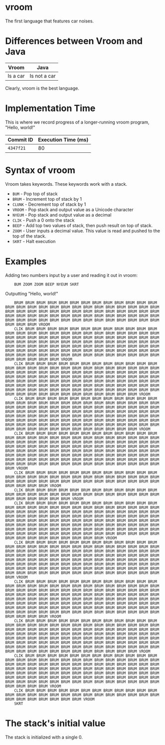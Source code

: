 # vroom

The first language that features car noises.

# Differences between Vroom and Java

| Vroom    | Java         |
| -------- | ------------ |
| Is a car | Is not a car |

Clearly, vroom is the best language.

# Implementation Time

This is where we record progress of a longer-running vroom program, "Hello, world!"

| Commit ID | Execution Time (ms) |
| --------- | ------------------- |
| `4347f21` | 80                  |

# Syntax of vroom

Vroom takes keywords. These keywords work with a stack.

- `BUM` - Pop top of stack
- `BRUM` - Increment top of stack by 1
- `CLUNK` - Decrement top of stack by 1
- `VROOM` - Pop stack and output value as a Unicode character
- `NYEUM` - Pop stack and output value as a decimal
- `CLIK` - Push a 0 onto the stack
- `BEEP` - Add top two values of stack, then push result on top of stack.
- `ZOOM` - User inputs a decimal value. This value is read and pushed to the top of the stack.
- `SKRT` - Halt execution

# Examples

Adding two numbers input by a user and reading it out in vroom:

```
    BUM ZOOM ZOOM BEEP NYEUM SKRT
```

Outputting "Hello, world!"

```
    BRUM BRUM BRUM BRUM BRUM BRUM BRUM BRUM BRUM BRUM BRUM BRUM BRUM BRUM BRUM BRUM BRUM BRUM BRUM BRUM BRUM BRUM BRUM BRUM BRUM BRUM BRUM BRUM BRUM BRUM BRUM BRUM BRUM BRUM BRUM BRUM BRUM BRUM BRUM BRUM BRUM BRUM BRUM BRUM BRUM BRUM BRUM BRUM BRUM BRUM BRUM BRUM BRUM BRUM BRUM BRUM BRUM BRUM BRUM BRUM BRUM BRUM BRUM BRUM BRUM BRUM BRUM BRUM BRUM BRUM BRUM BRUM VROOM
    CLIK BRUM BRUM BRUM BRUM BRUM BRUM BRUM BRUM BRUM BRUM BRUM BRUM BRUM BRUM BRUM BRUM BRUM BRUM BRUM BRUM BRUM BRUM BRUM BRUM BRUM BRUM BRUM BRUM BRUM BRUM BRUM BRUM BRUM BRUM BRUM BRUM BRUM BRUM BRUM BRUM BRUM BRUM BRUM BRUM BRUM BRUM BRUM BRUM BRUM BRUM BRUM BRUM BRUM BRUM BRUM BRUM BRUM BRUM BRUM BRUM BRUM BRUM BRUM BRUM BRUM BRUM BRUM BRUM BRUM BRUM BRUM BRUM BRUM BRUM BRUM BRUM BRUM BRUM BRUM BRUM BRUM BRUM BRUM BRUM BRUM BRUM BRUM BRUM BRUM BRUM BRUM BRUM BRUM BRUM BRUM BRUM BRUM BRUM BRUM BRUM BRUM VROOM
    CLIK BRUM BRUM BRUM BRUM BRUM BRUM BRUM BRUM BRUM BRUM BRUM BRUM BRUM BRUM BRUM BRUM BRUM BRUM BRUM BRUM BRUM BRUM BRUM BRUM BRUM BRUM BRUM BRUM BRUM BRUM BRUM BRUM BRUM BRUM BRUM BRUM BRUM BRUM BRUM BRUM BRUM BRUM BRUM BRUM BRUM BRUM BRUM BRUM BRUM BRUM BRUM BRUM BRUM BRUM BRUM BRUM BRUM BRUM BRUM BRUM BRUM BRUM BRUM BRUM BRUM BRUM BRUM BRUM BRUM BRUM BRUM BRUM BRUM BRUM BRUM BRUM BRUM BRUM BRUM BRUM BRUM BRUM BRUM BRUM BRUM BRUM BRUM BRUM BRUM BRUM BRUM BRUM BRUM BRUM BRUM BRUM BRUM BRUM BRUM BRUM BRUM BRUM BRUM BRUM BRUM BRUM BRUM BRUM VROOM
    CLIK BRUM BRUM BRUM BRUM BRUM BRUM BRUM BRUM BRUM BRUM BRUM BRUM BRUM BRUM BRUM BRUM BRUM BRUM BRUM BRUM BRUM BRUM BRUM BRUM BRUM BRUM BRUM BRUM BRUM BRUM BRUM BRUM BRUM BRUM BRUM BRUM BRUM BRUM BRUM BRUM BRUM BRUM BRUM BRUM BRUM BRUM BRUM BRUM BRUM BRUM BRUM BRUM BRUM BRUM BRUM BRUM BRUM BRUM BRUM BRUM BRUM BRUM BRUM BRUM BRUM BRUM BRUM BRUM BRUM BRUM BRUM BRUM BRUM BRUM BRUM BRUM BRUM BRUM BRUM BRUM BRUM BRUM BRUM BRUM BRUM BRUM BRUM BRUM BRUM BRUM BRUM BRUM BRUM BRUM BRUM BRUM BRUM BRUM BRUM BRUM BRUM BRUM BRUM BRUM BRUM BRUM BRUM BRUM VROOM
    CLIK BRUM BRUM BRUM BRUM BRUM BRUM BRUM BRUM BRUM BRUM BRUM BRUM BRUM BRUM BRUM BRUM BRUM BRUM BRUM BRUM BRUM BRUM BRUM BRUM BRUM BRUM BRUM BRUM BRUM BRUM BRUM BRUM BRUM BRUM BRUM BRUM BRUM BRUM BRUM BRUM BRUM BRUM BRUM BRUM BRUM BRUM BRUM BRUM BRUM BRUM BRUM BRUM BRUM BRUM BRUM BRUM BRUM BRUM BRUM BRUM BRUM BRUM BRUM BRUM BRUM BRUM BRUM BRUM BRUM BRUM BRUM BRUM BRUM BRUM BRUM BRUM BRUM BRUM BRUM BRUM BRUM BRUM BRUM BRUM BRUM BRUM BRUM BRUM BRUM BRUM BRUM BRUM BRUM BRUM BRUM BRUM BRUM BRUM BRUM BRUM BRUM BRUM BRUM BRUM BRUM BRUM BRUM BRUM BRUM BRUM BRUM VROOM
    CLIK BRUM BRUM BRUM BRUM BRUM BRUM BRUM BRUM BRUM BRUM BRUM BRUM BRUM BRUM BRUM BRUM BRUM BRUM BRUM BRUM BRUM BRUM BRUM BRUM BRUM BRUM BRUM BRUM BRUM BRUM BRUM BRUM BRUM BRUM BRUM BRUM BRUM BRUM BRUM BRUM BRUM BRUM BRUM BRUM VROOM
    CLIK BRUM BRUM BRUM BRUM BRUM BRUM BRUM BRUM BRUM BRUM BRUM BRUM BRUM BRUM BRUM BRUM BRUM BRUM BRUM BRUM BRUM BRUM BRUM BRUM BRUM BRUM BRUM BRUM BRUM BRUM BRUM BRUM VROOM
    CLIK BRUM BRUM BRUM BRUM BRUM BRUM BRUM BRUM BRUM BRUM BRUM BRUM BRUM BRUM BRUM BRUM BRUM BRUM BRUM BRUM BRUM BRUM BRUM BRUM BRUM BRUM BRUM BRUM BRUM BRUM BRUM BRUM BRUM BRUM BRUM BRUM BRUM BRUM BRUM BRUM BRUM BRUM BRUM BRUM BRUM BRUM BRUM BRUM BRUM BRUM BRUM BRUM BRUM BRUM BRUM BRUM BRUM BRUM BRUM BRUM BRUM BRUM BRUM BRUM BRUM BRUM BRUM BRUM BRUM BRUM BRUM BRUM BRUM BRUM BRUM BRUM BRUM BRUM BRUM BRUM BRUM BRUM BRUM BRUM BRUM BRUM BRUM BRUM BRUM BRUM BRUM BRUM BRUM BRUM BRUM BRUM BRUM BRUM BRUM BRUM BRUM BRUM BRUM BRUM BRUM BRUM BRUM BRUM BRUM BRUM BRUM BRUM BRUM BRUM BRUM BRUM BRUM BRUM BRUM VROOM
    CLIK BRUM BRUM BRUM BRUM BRUM BRUM BRUM BRUM BRUM BRUM BRUM BRUM BRUM BRUM BRUM BRUM BRUM BRUM BRUM BRUM BRUM BRUM BRUM BRUM BRUM BRUM BRUM BRUM BRUM BRUM BRUM BRUM BRUM BRUM BRUM BRUM BRUM BRUM BRUM BRUM BRUM BRUM BRUM BRUM BRUM BRUM BRUM BRUM BRUM BRUM BRUM BRUM BRUM BRUM BRUM BRUM BRUM BRUM BRUM BRUM BRUM BRUM BRUM BRUM BRUM BRUM BRUM BRUM BRUM BRUM BRUM BRUM BRUM BRUM BRUM BRUM BRUM BRUM BRUM BRUM BRUM BRUM BRUM BRUM BRUM BRUM BRUM BRUM BRUM BRUM BRUM BRUM BRUM BRUM BRUM BRUM BRUM BRUM BRUM BRUM BRUM BRUM BRUM BRUM BRUM BRUM BRUM BRUM BRUM BRUM BRUM VROOM
    CLIK BRUM BRUM BRUM BRUM BRUM BRUM BRUM BRUM BRUM BRUM BRUM BRUM BRUM BRUM BRUM BRUM BRUM BRUM BRUM BRUM BRUM BRUM BRUM BRUM BRUM BRUM BRUM BRUM BRUM BRUM BRUM BRUM BRUM BRUM BRUM BRUM BRUM BRUM BRUM BRUM BRUM BRUM BRUM BRUM BRUM BRUM BRUM BRUM BRUM BRUM BRUM BRUM BRUM BRUM BRUM BRUM BRUM BRUM BRUM BRUM BRUM BRUM BRUM BRUM BRUM BRUM BRUM BRUM BRUM BRUM BRUM BRUM BRUM BRUM BRUM BRUM BRUM BRUM BRUM BRUM BRUM BRUM BRUM BRUM BRUM BRUM BRUM BRUM BRUM BRUM BRUM BRUM BRUM BRUM BRUM BRUM BRUM BRUM BRUM BRUM BRUM BRUM BRUM BRUM BRUM BRUM BRUM BRUM BRUM BRUM BRUM BRUM BRUM BRUM VROOM
    CLIK BRUM BRUM BRUM BRUM BRUM BRUM BRUM BRUM BRUM BRUM BRUM BRUM BRUM BRUM BRUM BRUM BRUM BRUM BRUM BRUM BRUM BRUM BRUM BRUM BRUM BRUM BRUM BRUM BRUM BRUM BRUM BRUM BRUM BRUM BRUM BRUM BRUM BRUM BRUM BRUM BRUM BRUM BRUM BRUM BRUM BRUM BRUM BRUM BRUM BRUM BRUM BRUM BRUM BRUM BRUM BRUM BRUM BRUM BRUM BRUM BRUM BRUM BRUM BRUM BRUM BRUM BRUM BRUM BRUM BRUM BRUM BRUM BRUM BRUM BRUM BRUM BRUM BRUM BRUM BRUM BRUM BRUM BRUM BRUM BRUM BRUM BRUM BRUM BRUM BRUM BRUM BRUM BRUM BRUM BRUM BRUM BRUM BRUM BRUM BRUM BRUM BRUM BRUM BRUM BRUM BRUM BRUM BRUM VROOM
    CLIK BRUM BRUM BRUM BRUM BRUM BRUM BRUM BRUM BRUM BRUM BRUM BRUM BRUM BRUM BRUM BRUM BRUM BRUM BRUM BRUM BRUM BRUM BRUM BRUM BRUM BRUM BRUM BRUM BRUM BRUM BRUM BRUM BRUM BRUM BRUM BRUM BRUM BRUM BRUM BRUM BRUM BRUM BRUM BRUM BRUM BRUM BRUM BRUM BRUM BRUM BRUM BRUM BRUM BRUM BRUM BRUM BRUM BRUM BRUM BRUM BRUM BRUM BRUM BRUM BRUM BRUM BRUM BRUM BRUM BRUM BRUM BRUM BRUM BRUM BRUM BRUM BRUM BRUM BRUM BRUM BRUM BRUM BRUM BRUM BRUM BRUM BRUM BRUM BRUM BRUM BRUM BRUM BRUM BRUM BRUM BRUM BRUM BRUM BRUM BRUM VROOM
    CLIK BRUM BRUM BRUM BRUM BRUM BRUM BRUM BRUM BRUM BRUM BRUM BRUM BRUM BRUM BRUM BRUM BRUM BRUM BRUM BRUM BRUM BRUM BRUM BRUM BRUM BRUM BRUM BRUM BRUM BRUM BRUM BRUM BRUM VROOM
    SKRT
```

# The stack's initial value

The stack is initialized with a single 0.
